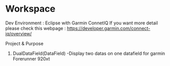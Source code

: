 # Workspace
Dev Environment : Eclipse with Garmin ConnetIQ
If you want more detail please check this webpage : https://developer.garmin.com/connect-iq/overview/

Project & Purpose
1. DualDataField(DataField)
  -Display two datas on one datafield for garmin Forerunner 920xt
